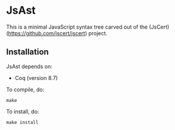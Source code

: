 # JsAst

This is a minimal JavaScript syntax tree carved out of the
(JsCert)(https://github.com/jscert/jscert) project.

## Installation

JsAst depends on:
- Coq (version 8.7)

To compile, do:
```
make
```

To install, do:
```
make install
```
